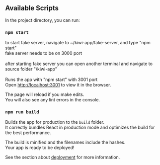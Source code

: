
## Available Scripts

In the project directory, you can run:

### `npm start`

to start fake server, navigate to ~/kiwi-app/fake-server, and type "npm start" <br />
fake server needs to be on 3000 port <br />
<br />
after starting fake server you can open another terminal and navigate to source folder "/kiwi-app"<br />
<br />
Runs the app with "npm start" with 3001 port<br />
Open [http://localhost:3001](http://localhost:3001) to view it in the browser.

The page will reload if you make edits.<br />
You will also see any lint errors in the console.

### `npm run build`

Builds the app for production to the `build` folder.<br />
It correctly bundles React in production mode and optimizes the build for the best performance.

The build is minified and the filenames include the hashes.<br />
Your app is ready to be deployed!

See the section about [deployment](https://facebook.github.io/create-react-app/docs/deployment) for more information.
